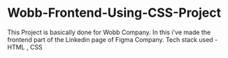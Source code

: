 # Wobb-Frontend-Using-CSS-Project

This Project is basically done for Wobb Company. 
In this i've made the frontend part of the Linkedin page of Figma Company.
Tech stack used - HTML , CSS
